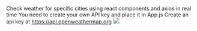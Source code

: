 Check weather for specific cities using react components and axios in real time
You need to create your own API key and place it in App.js
Create an api key at https://api.openweathermap.org
<img src="https://i.ibb.co/wcBxTWF/2er3re2.png">
